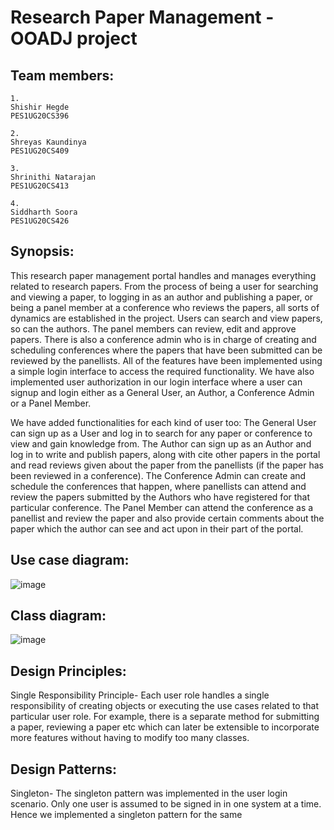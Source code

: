 # Research Paper Management - OOADJ project


## Team members:
```
1.
Shishir Hegde
PES1UG20CS396

2.
Shreyas Kaundinya
PES1UG20CS409

3.
Shrinithi Natarajan
PES1UG20CS413

4.
Siddharth Soora
PES1UG20CS426
```


## Synopsis:
This research paper management portal handles and manages everything related to research papers. From the process of being a user for searching and viewing a paper, to logging in as an author and publishing a paper, or being a panel member at a conference who reviews the papers, all sorts of dynamics are established in the project. Users can search and view papers, so can the authors. The panel members can review, edit and approve papers. There is also a conference admin who is in charge of creating and scheduling conferences where the papers that have been submitted can be reviewed by the panellists.
All of the features have been implemented using a simple login interface to access the required functionality. We have also implemented user authorization in our login interface where a user can signup and login either as a General User, an Author, a Conference Admin or a Panel Member.

We have added functionalities for each kind of user too:
The General User can sign up as a User and log in to search for any paper or conference to view and gain knowledge from.
The Author can sign up as an Author and log in to write and publish papers, along with cite other papers in the portal and read reviews given about the paper from the panellists (if the paper has been reviewed in a conference).
The Conference Admin can create and schedule the conferences that happen, where panellists can attend and review the papers submitted by the Authors who have registered for that particular conference.
The Panel Member can attend the conference as a panellist and review the paper and also provide certain comments about the paper which the author can see and act upon in their part of the portal.



## Use case diagram:

![image](https://user-images.githubusercontent.com/93257735/235209001-ac86c87c-8a33-4477-9f99-a7ffabfc915e.png)



## Class diagram:

![image](https://user-images.githubusercontent.com/93257735/235209115-8bece0eb-952b-43d1-b095-e8422e2ee7b1.png)



## Design Principles:

Single Responsibility Principle- Each user role handles a single responsibility of creating objects or executing the use cases related to that particular user role. For example, there is a separate method for submitting a paper, reviewing a paper etc which can later be extensible to incorporate more features without having to modify too many classes.


## Design Patterns:

Singleton- The singleton pattern was implemented in the user login scenario. Only one user is assumed to be signed in in one system at a time. Hence we implemented a singleton pattern for the same






